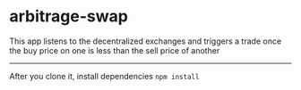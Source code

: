 # arbitrage-swap
 This app listens to the decentralized exchanges and triggers a trade once the buy price on one is less than the sell price of another
 
---

After you clone it, install dependencies
`npm install`
